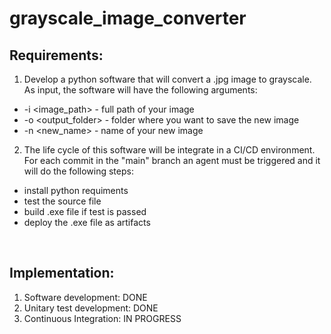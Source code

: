 # grayscale_image_converter

## Requirements:
1. Develop a python software that will convert a .jpg image to grayscale. As input, the software will have the following arguments:
- -i <image_path> - full path of your image<br>
- -o <output_folder> - folder where you want to save the new image<br>
- -n <new_name> - name of your new image


2. The life cycle of this software will be integrate in a CI/CD environment. For each commit in the "main" branch an agent must be triggered and it will do the following steps:

- install python requiments
- test the source file
- build .exe file if test is passed
- deploy the .exe file as artifacts
<br>

## Implementation:
1. Software development: DONE
2. Unitary test development: DONE
3. Continuous Integration: IN PROGRESS
